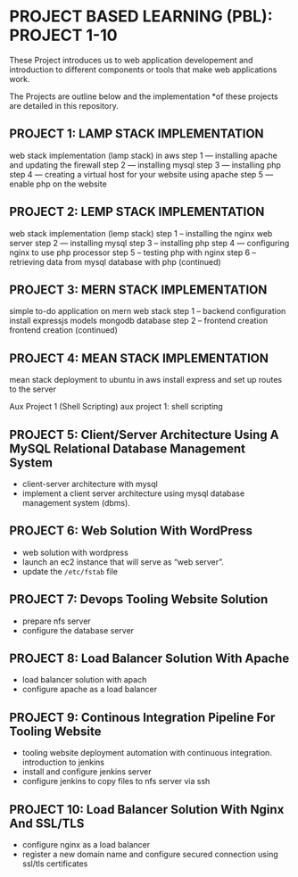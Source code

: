 # PROJECT BASED LEARNING (PBL):   PROJECT 1-10

These Project introduces us to web application developement and introduction to different components or tools that make web applications work.

The Projects are outline below and the implementation *of these projects are detailed in this repository.


## PROJECT 1: LAMP STACK IMPLEMENTATION

web stack implementation (lamp stack) in aws
step 1 — installing apache and updating the firewall
step 2 — installing mysql
step 3 — installing php
step 4 — creating a virtual host for your website using apache
step 5 — enable php on the website

## PROJECT 2: LEMP STACK IMPLEMENTATION

web stack implementation (lemp stack)
step 1 – installing the nginx web server
step 2 — installing mysql
step 3 – installing php
step 4 — configuring nginx to use php processor
step 5 – testing php with nginx
step 6 – retrieving data from mysql database with php (continued)

## PROJECT 3: MERN STACK IMPLEMENTATION

simple to-do application on mern web stack
step 1 – backend configuration
install expressjs
models
mongodb database
step 2 – frontend creation
frontend creation (continued)

## PROJECT 4: MEAN STACK IMPLEMENTATION

mean stack deployment to ubuntu in aws
install express and set up routes to the server

Aux Project 1 (Shell Scripting)
aux project 1: shell scripting

## PROJECT 5: Client/Server Architecture Using A MySQL Relational Database Management System

* client-server architecture with mysql
* implement a client server architecture using mysql database management system (dbms).

## PROJECT 6: Web Solution With WordPress

* web solution with wordpress
* launch an ec2 instance that will serve as “web server”.
* update the `/etc/fstab` file

## PROJECT 7: Devops Tooling Website Solution

* prepare nfs server
* configure the database server

## PROJECT 8: Load Balancer Solution With Apache

* load balancer solution with apach
* configure apache as a load balancer

## PROJECT 9: Continous Integration Pipeline For Tooling Website

* tooling website deployment automation with continuous integration. introduction to jenkins
* install and configure jenkins server
* configure jenkins to copy files to nfs server via ssh

## PROJECT 10: Load Balancer Solution With Nginx And SSL/TLS


* configure nginx as a load balancer
* register a new domain name and configure secured connection using ssl/tls certificates